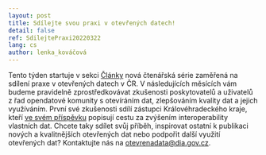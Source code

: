 ```yaml
---
layout: post
title: Sdílejte svou praxi v otevřených datech!
detail: false
ref: SdilejtePraxi20220322
lang: cs
author: lenka_kováčová
---
```


Tento týden startuje v sekci [Články] nová čtenářská série zaměřená na sdílení praxe v otevřených datech v ČR.
V následujících měsících vám budeme pravidelně zprostředkovávat zkušenosti poskytovatelů a uživatelů z řad opendatové komunity s otevíráním dat, zlepšováním kvality dat a jejich využíváním. 
První své zkušenosti sdílí zástupci Královéhradeckého kraje, kteří [ve svém příspěvku] popisují cestu za zvýšením interoperability vlastních dat.
Chcete taky sdílet svůj příběh, inspirovat ostatní k publikaci nových a kvalitnějších otevřených dat nebo podpořit další využití otevřených dat? 
Kontaktujte nás na [otevrenadata@dia.gov.cz]. 

[Články]: /články/ "Články"
[ve svém příspěvku]: /články/série-praxe-otevřených-dat-v-čr-data-královéhradeckého-kraje-a-interoperabilita "Data KHK a interoperabilita"
[otevrenadata@dia.gov.cz]: mailto:otevrenadata@dia.gov.cz "E-mail otevřených dat"
